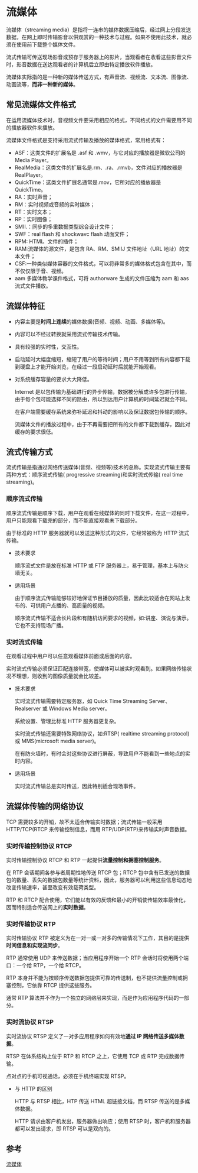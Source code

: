 # 流媒体

<author-info date="{docsify-updated}"> </author-info>

流媒体（streaming media）是指将一连串的媒体数据压缩后，经过网上分段发送数据，在网上即时传输影音以供观赏的一种技术与过程。如果不使用此技术，就必须在使用前下载整个媒体文件。

流式传输可传送现场影音或预存于服务器上的影片，当观看者在收看这些影音文件时，影音数据在送达观看者的计算机后立即由特定播放软件播放。

流媒体实际指的是一种新的媒体传送方式，有声音流、视频流、文本流、图像流、动画流等，**而非一种新的媒体**。

## 常见流媒体文件格式

在运用流媒体技术时，音视频文件要采用相应的格式，不同格式的文件需要用不同的播放器软件来播放。

流媒体文件格式是支持采用流式传输及播放的媒体格式，常用格式有：

- ASF：这类文件的扩展名是 .asf 和 .wmv，与它对应的播放器是微软公司的 Media Player。
- ReaIMedia：这类文件的扩展名是.rm、.ra、.rmvb，文件对应的播放器是 ReaIPlayer。
- QuickTime：这类文件扩展名通常是.mov，它所对应的播放器是QuickTime。
- RA：实时声音；
- RM：实时视频或音频的实时媒体；
- RT：实时文本；
- RP：实时图像；
- SMII.：同步的多重数据类型综合设计文件；
- SWF：real flash 和 shockwavc flash 动面文件；
- RPM: HTMI。文件的插件；
- RAM:流媒体的源文件，是包含 RA、RM、SMIIJ 文件地址（URL 地址）的文本文件；
- CSF:一种类似媒体容器的文件格式，可以将非常多的媒体格式包含在其中，而不仅仅限于音、视频。
- aam 多媒体教学课件格式，可将 authorware 生成的文件压缩为 aam 和 aas 流式文件播放。

## 流媒体特征

- 内容主要是**时间上连续**的媒体数据(音频、视频、动画、多媒体等)。
- 内容可以不经过转换就采用流式传输技术传输。
- 具有较强的实时性，交互性。
- 启动延时大幅度缩短，缩短了用户的等待时间；用户不用等到所有内容都下载到硬盘上才能开始浏览，在经过一段启动延时后就能开始观看。
- 对系统缓存容量的要求大大降低。

  Internet 是以包传输为基础进行的异步传输，数据被分解成许多包进行传输，由于每个包可能选择不同的路由，所以到达用户计算机的时间延迟就会不同。

  在客户端需要缓存系统来弥补延迟和抖动的影响以及保证数据包传输的顺序。

  流媒体文件的播放过程中，由于不再需要把所有的文件都下载到缓存，因此对缓存的要求很低。

## 流式传输方式

流式传输是指通过网络传送媒体(音频、视频等)技术的总称。实现流式传输主要有两种方式：顺序流式传输( progressive streaming)和实时流式传输( real time streaming)。

### 顺序流式传输

顺序流式传输是顺序下载，用户在观看在线媒体的同时下载文件，在这一过程中，用户只能观看下载完的部分，而不能直接观看未下载部分。

由于标准的 HTTP 服务器就可以发送这种形式的文件，它经常被称为 HTTP 流式传输。

- 技术要求

  顺序流式文件是放在标准 HTTP 或 FTP 服务器上，易于管理，基本上与防火墙无关。

- 适用场景

  由于顺序流式传输能够较好地保证节目播放的质量，因此比较适合在网站上发布的、可供用户点播的、高质量的视频。

  顺序流式传输不适合长片段和有随机访问要求的视频，如:讲座、演说与演示。它也不支持现场广播。

### 实时流式传输

在观看过程中用户可以任意观看媒体前面或后面的内容。

实时流式传输必须保证匹配连接带宽，使媒体可以被实时观看到。如果网络传输状况不理想，则收到的图像质量就会比较差。

- 技术要求

  实时流式传输需要特定服务器，如 Quick Time Streaming Server、 Realserver 或 Windows Media server。

  系统设置、管理比标准 HTTP 服务器更复杂。

  实时流式传输还需要特殊网络协议，如:RTSP( realtime streaming protocol)或 MMS(microsoft media server)。

  在有防火墙时，有时会对这些协议进行屏蔽，导致用户不能看到一些地点的实时内容。

- 适用场景

  实时流式传输总是实时传送，因此特别适合现场事件。

## 流媒体传输的网络协议

TCP 需要较多的开销，故不太适合传输实时数据；流式传输一般采用 HTTP/TCP(RTCP 来传输控制信息，而用 RTP/UDP(RTP)来传输实时声音数据。

### 实时传输控制协议 RTCP

实时传输控制协议 RTCP 和 RTP 一起提供**流量控制和拥塞控制服务**。

在 RTP 会话期间各参与者周期性地传送 RTCP 包；RTCP 包中含有已发送的数据包的数量、丢失的数据包数量等统计资料，因此，服务器可以利用这些信息动态地改变传输速率，甚至改变有效载荷类型。

RTP 和 RTCP 配合使用，它们能以有效的反馈和最小的开销使传输效率最佳化，因而特别适合传送网上的**实时数据**。

### 实时传输协议 RTP

实时传输协议 RTP 被定义为在一对一或一对多的传输情况下工作，其目的是提供**时间信息和实现流同步**。

RTP 通常使用 UDP 来传送数据；当应用程序开始一个 RTP 会话时将使用两个端口：一个给 RTP，一个给 RTCP。

RTP 本身并不能为按顺序传送数据包提供可靠的传送制，也不提供流量控制或拥塞控制，它依靠 RTCP 提供这些服务。

通常 RTP 算法并不作为一个独立的网络层来实现，而是作为应用程序代码的一部分。

### 实时流协议 RTSP

实时流协议 RTSP 定义了一对多应用程序如何有效地**通过 IP 网络传送多媒体数据**。

RTSP 在体系结构上位于 RTP 和 RTCP 之上，它使用 TCP 或 RTP 完成数据传输。

点对点的手机可视通话，必须在手机终端实现 RTSP。

- 与 HTTP 的区别

  HTTP 与 RTSP 相比，HTP 传送 HTML 超链接文档，而 RTSP 传送的是多媒体数据。

  HTTP 请求由客户机发出，服务器做出响应；使用 RTSP 时，客户机和服务器都可以发出请求，即 RTSP 可以是双向的。

## 参考

[流媒体](https://baike.baidu.com/item/%E6%B5%81%E5%AA%92%E4%BD%93/98740?fr=aladdin)
